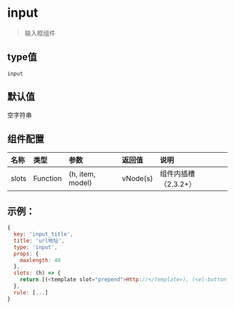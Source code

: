 # input
> 输入框组件

## type值
`input`

## 默认值

空字符串

## 组件配置

名称  | 类型 | 参数 | 返回值 | 说明
:---- | :---- | :---- | :---- | :----
slots | Function | (h, item, model)| vNode(s) | 组件内插槽（2.3.2+）

## 示例：
```javascript
{
  key: 'input_title',
  title: 'url地址',
  type: 'input',
  props: {
    maxlength: 40
  },
  slots: (h) => {
    return [(<template slot="prepend">Http://</template>), (<el-button slot="append" icon="search"></el-button>)]
  },
  rule: [...]
}
```
